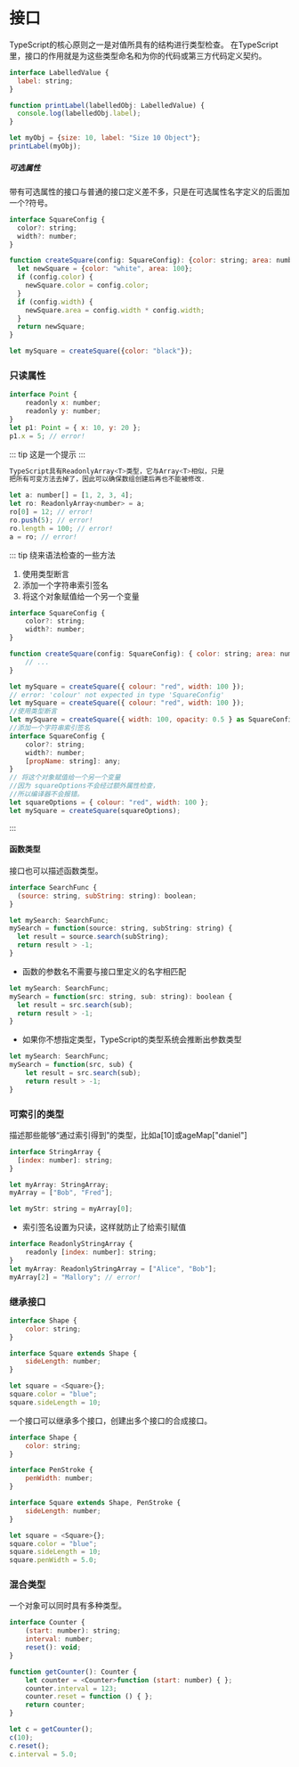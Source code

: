 # 接口
TypeScript的核心原则之一是对值所具有的结构进行类型检查。
在TypeScript里，接口的作用就是为这些类型命名和为你的代码或第三方代码定义契约。
```js
interface LabelledValue {
  label: string;
}

function printLabel(labelledObj: LabelledValue) {
  console.log(labelledObj.label);
}

let myObj = {size: 10, label: "Size 10 Object"};
printLabel(myObj);
```

##### 可选属性
带有可选属性的接口与普通的接口定义差不多，只是在可选属性名字定义的后面加一个?符号。
```js
interface SquareConfig {
  color?: string;
  width?: number;
}

function createSquare(config: SquareConfig): {color: string; area: number} {
  let newSquare = {color: "white", area: 100};
  if (config.color) {
    newSquare.color = config.color;
  }
  if (config.width) {
    newSquare.area = config.width * config.width;
  }
  return newSquare;
}

let mySquare = createSquare({color: "black"});
```

### 只读属性
```js
interface Point {
    readonly x: number;
    readonly y: number;
}
let p1: Point = { x: 10, y: 20 };
p1.x = 5; // error!
```
::: tip
这是一个提示
:::
```js
TypeScript具有ReadonlyArray<T>类型，它与Array<T>相似，只是
把所有可变方法去掉了，因此可以确保数组创建后再也不能被修改.

let a: number[] = [1, 2, 3, 4];
let ro: ReadonlyArray<number> = a;
ro[0] = 12; // error!
ro.push(5); // error!
ro.length = 100; // error!
a = ro; // error!
```

::: tip
绕来语法检查的一些方法
1. 使用类型断言
2. 添加一个字符串索引签名
3. 将这个对象赋值给一个另一个变量
```js
interface SquareConfig {
    color?: string;
    width?: number;
}

function createSquare(config: SquareConfig): { color: string; area: number } {
    // ...
}

let mySquare = createSquare({ colour: "red", width: 100 });
// error: 'colour' not expected in type 'SquareConfig'
let mySquare = createSquare({ colour: "red", width: 100 });
//使用类型断言
let mySquare = createSquare({ width: 100, opacity: 0.5 } as SquareConfig);
//添加一个字符串索引签名
interface SquareConfig {
    color?: string;
    width?: number;
    [propName: string]: any;
}
// 将这个对象赋值给一个另一个变量  
//因为 squareOptions不会经过额外属性检查，
//所以编译器不会报错。
let squareOptions = { colour: "red", width: 100 };
let mySquare = createSquare(squareOptions);
```
:::

#### 函数类型
接口也可以描述函数类型。
```js
interface SearchFunc {
  (source: string, subString: string): boolean;
}
```
```js
let mySearch: SearchFunc;
mySearch = function(source: string, subString: string) {
  let result = source.search(subString);
  return result > -1;
}
```
* 函数的参数名不需要与接口里定义的名字相匹配
```js
let mySearch: SearchFunc;
mySearch = function(src: string, sub: string): boolean {
  let result = src.search(sub);
  return result > -1;
}
```
* 如果你不想指定类型，TypeScript的类型系统会推断出参数类型
```js
let mySearch: SearchFunc;
mySearch = function(src, sub) {
    let result = src.search(sub);
    return result > -1;
}
```

### 可索引的类型
描述那些能够“通过索引得到”的类型，比如a[10]或ageMap["daniel"]
```js
interface StringArray {
  [index: number]: string;
}

let myArray: StringArray;
myArray = ["Bob", "Fred"];

let myStr: string = myArray[0];
```
* 索引签名设置为只读，这样就防止了给索引赋值
```js
interface ReadonlyStringArray {
    readonly [index: number]: string;
}
let myArray: ReadonlyStringArray = ["Alice", "Bob"];
myArray[2] = "Mallory"; // error!
```

### 继承接口
```js
interface Shape {
    color: string;
}

interface Square extends Shape {
    sideLength: number;
}

let square = <Square>{};
square.color = "blue";
square.sideLength = 10;
```
一个接口可以继承多个接口，创建出多个接口的合成接口。
```js
interface Shape {
    color: string;
}

interface PenStroke {
    penWidth: number;
}

interface Square extends Shape, PenStroke {
    sideLength: number;
}

let square = <Square>{};
square.color = "blue";
square.sideLength = 10;
square.penWidth = 5.0;
```

### 混合类型
一个对象可以同时具有多种类型。
```js
interface Counter {
    (start: number): string;
    interval: number;
    reset(): void;
}

function getCounter(): Counter {
    let counter = <Counter>function (start: number) { };
    counter.interval = 123;
    counter.reset = function () { };
    return counter;
}

let c = getCounter();
c(10);
c.reset();
c.interval = 5.0;
```

